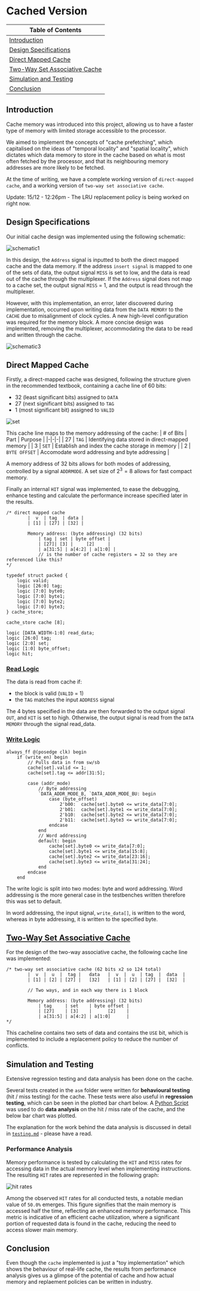 # Cached Version

| Table of Contents |
|-|
| [Introduction](#introduction) |
| [Design Specifications](#design-specifications) |
| [Direct Mapped Cache](#direct-mapped-cache) |
| [Two-Way Set Associative Cache](#two-way-set-associative-cache) |
| [Simulation and Testing](#simulation-and-testing) |
| [Conclusion](#conclusion) |

## Introduction

Cache memory was introduced into this project, allowing us to have a faster type of memory with limited storage accessible to the processor.

We aimed to implement the concepts of "cache prefetching", which capitalised on the ideas of "temporal locality" and "spatial locality", which dictates which data memory to store in the cache based on what is most often fetched by the processor, and that its neighbouring memory addresses are more likely to be fetched.

At the time of writing, we have a complete working version of `direct-mapped cache`, and a working version of `two-way set associative cache`.

Update: 15/12 - 12:26pm - The LRU replacement policy is being worked on right now.

## Design Specifications

Our initial cache design was implemented using the following schematic:

![schematic1](../../images/schematic1.png)

In this design, the `Address` signal is inputted to both the direct mapped cache and the data memory. If the address `insert signal` is mapped to one of the sets of data, the output signal `MISS` is set to low, and the data is read out of the cache through the multiplexer. If the `Address` signal does not map to a cache set, the output signal `MISS` = 1, and the output is read through the multiplexer.

However, with this implementation, an error, later discovered during implementation, occurred upon writing data from the `DATA MEMORY` to the `CACHE` due to misalignment of clock cycles. A new high-level configuration was required for the memory block. A more concise design was implemented, removing the multiplexer, accommodating the data to be read and written through the cache.

![schematic3](../../images/schematic3.png)

## Direct Mapped Cache

Firstly, a direct-mapped cache was designed, following the structure given in the recommended textbook, containing a cache line of 60 bits:
- 32 (least significant bits) assigned to `DATA` 
- 27 (next significant bits) assigned to `TAG`
- 1 (most significant bit) assigned to `VALID` 

![set](../../images/set_image.png)

This cache line maps to the memory addressing of the cache:
| # of Bits | Part | Purpose |
|-|-|-|
| 27 | `TAG` | Identifying data stored in direct-mapped memory |
| 3 | `SET` | Establish and index the cache storage in memory |
| 2 | `BYTE OFFSET` | Accomodate word addressing and byte addressing |

A memory address of 32 bits allows for both modes of addressing, controlled by a signal `ADDRMODE`. A set size of $2^3 = 8$ allows for fast compact memory.

Finally an internal `HIT` signal was implemented, to ease the debugging, enhance testing and calculate the performance increase specified later in the results.

```SV
/* direct mapped cache 
        |  v  | tag  | data | 
        | [1] | [27] | [32] | 
    
        Memory address: (byte addressing) (32 bits)
            | tag | set | byte offset |
            | [27]| [3] |     [2]     |
            | a[31:5] | a[4:2] | a[1:0] |
            // is the number of cache registers = 32 so they are referenced like this?
*/
 
typedef struct packed {
    logic valid;
    logic [26:0] tag;
    logic [7:0] byte0;
    logic [7:0] byte1;
    logic [7:0] byte2;
    logic [7:0] byte3;
} cache_store;

cache_store cache [8];

logic [DATA_WIDTH-1:0] read_data;
logic [26:0] tag;
logic [2:0] set;
logic [1:0] byte_offset;
logic hit;
```

### [Read Logic](../../rtl/dm_cache.sv)

The data is read from cache if: 
  - the block is valid (`VALID` = 1)
  - the `TAG` matches the input `ADDRESS` signal

The 4 bytes specified in the data are then forwarded to the output signal `OUT`, and `HIT` is set to high.
Otherwise, the output signal is read from the `DATA MEMORY` through the signal read_data.

### [Write Logic](../../rtl/dm_cache.sv) 

```SV
always_ff @(posedge clk) begin
    if (write_en) begin
        // Pulls data in from sw/sb
        cache[set].valid <= 1;
        cache[set].tag <= addr[31:5];
        
        case (addr_mode)
            // Byte addressing
            `DATA_ADDR_MODE_B, `DATA_ADDR_MODE_BU: begin
                case (byte_offset)
                    2'b00:  cache[set].byte0 <= write_data[7:0];
                    2'b01:  cache[set].byte1 <= write_data[7:0];
                    2'b10:  cache[set].byte2 <= write_data[7:0];
                    2'b11:  cache[set].byte3 <= write_data[7:0];
                endcase
            end
            // Word addressing
            default: begin
                cache[set].byte0 <= write_data[7:0];
                cache[set].byte1 <= write_data[15:8];
                cache[set].byte2 <= write_data[23:16];
                cache[set].byte3 <= write_data[31:24];
            end
        endcase
    end
```

The write logic is split into two modes: byte and word addressing. Word addressing is the more general case in the testbenches written therefore this was set to default. 

In word addressing, the input signal, `write_data[]`, is written to the word, whereas in byte addressing, it is written to the specified byte.


## [Two-Way Set Associative Cache](../../rtl/way2cache.sv) 

For the design of the two-way associative cache, the following cache line was implemented:
```SV
/* two-way set associative cache (62 bits x2 so 124 total)
        |  v  |  u  |  tag |   data   |  v  |  u  | tag  |  data  |
        | [1] | [2] | [27] |   [32]   | [1] | [2] | [27] |  [32]  |
    
        // Two ways, and in each way there is 1 block

        Memory address: (byte addressing) (32 bits)
            | tag     | set    | byte offset |
            | [27]    | [3]    |      [2]    |
            | a[31:5] | a[4:2] | a[1:0]      |
*/
```
This cacheline contains two sets of data and contains the `USE` bit, which is implemented to include a replacement policy to reduce the number of conflicts.


## Simulation and Testing

Extensive regression testing and data analysis has been done on the cache. 

Several tests created in the `asm` folder were written for **behavioural testing** (hit / miss testing) for the cache. These tests were also useful in **regression testing**, which can be seen in the plotted bar chart below. A [Python Script](../../tb/analyse.py) was used to do **data analysis** on the hit / miss rate of the cache, and the below bar chart was plotted. 

The explanation for the work behind the data analysis is discussed in detail in [`testing.md`](../team_statement_sections/testing.md) - please have a read.

### Performance Analysis

Memory performance is tested by calculating the `HIT` and `MISS` rates for accessing data in the actual memory level when implementing instructions. The resulting `HIT` rates are represented in the following graph: 

![hit rates](../../images/hit_rates_all_tests.jpg)

Among the observed `HIT` rates for all conducted tests, a notable median value of `50.0%` emerges. This figure signifies that the main memory is accessed half the time, reflecting an enhanced memory performance. This metric is indicative of an efficient cache utilization, where a significant portion of requested data is found in the cache, reducing the need to access slower main memory.

## Conclusion

Even though the `cache` implemented is just a "toy implementation" which shows the behaviour of real-life cache, the results from performance analysis gives us a glimpse of the potential of cache and how actual memory and replaement policies can be written in industry.